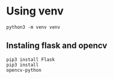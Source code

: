 # Using venv
<code>python3 -m venv venv</code>

## Instaling flask and opencv
<code>pip3 install Flask</code> <br />
<code>pip3 install opencv-python</code>

